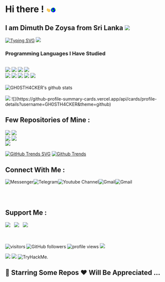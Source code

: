 # **Hi there !** <img src="https://raw.githubusercontent.com/GH0STH4CKER/GH0STH4CKER/main/Assets/Hi.gif" width="3%"><img src='https://raw.githubusercontent.com/GH0STH4CKER/GH0STH4CKER/main/Earth.gif' width="3%">

<h2>I am Dimuth De Zoysa from Sri Lanka <img src="https://em-content.zobj.net/thumbs/120/samsung/349/flag-sri-lanka_1f1f1-1f1f0.png" width="30px"> </h2>
<a href="https://git.io/typing-svg"><img src="https://readme-typing-svg.demolab.com?font=Fira+Code&weight=500&size=30&pause=1000&color=1FE437&width=435&lines=Python+Developer;WordPress+Web+Developer;Android+App+developer;Front-End+Web+Developer" alt="Typing SVG" /></a>

<img src="https://user-images.githubusercontent.com/62290930/137728791-05e95923-7e38-41e4-beea-2c43a5baa8bc.png" >

<h3>Programming Languages I Have Studied</h3></br>
<div id="langs">
<img src="https://img.shields.io/badge/Python-3776AB?style=for-the-badge&logo=python&logoColor=white" >
<img src="https://img.shields.io/badge/Flutter-02569B?style=for-the-badge&logo=flutter&logoColor=white">
<img src="https://img.shields.io/badge/Dart-0175C2?style=for-the-badge&logo=dart&logoColor=white">
<img src="https://img.shields.io/badge/VB.NET-5C2D91?style=for-the-badge&logo=.net&logoColor=white" >
<br>
<img src="https://img.shields.io/badge/HTML5-E34F26?style=for-the-badge&logo=html5&logoColor=white" >
<img src="https://img.shields.io/badge/CSS3-1572B6?style=for-the-badge&logo=css3&logoColor=white" >
<img src="https://img.shields.io/badge/C-00599C?style=for-the-badge&logo=c&logoColor=white" >
<img src="https://img.shields.io/badge/C%2B%2B-00599C?style=for-the-badge&logo=c%2B%2B&logoColor=white" >
<img src="https://img.shields.io/badge/Java-2b2e4d?style=for-the-badge&logo=java&logoColor=ff0000" >

</div>
&nbsp;
<div id="stats">
<img align="center" src="https://github-readme-stats.vercel.app/api?username=GH0STH4CKER&show_icons=true&theme=chartreuse-dark&line_height=28." width="400x" alt="GH0STH4CKER's github stats"/>
<!--img align="center" src="https://github-readme-stats.vercel.app/api/top-langs/?username=GH0STH4CKER&theme=dark&hide_langs_below=1&layout=compact" width="360px"-->
  
</div>
</br>
<img src="https://github-profile-trophy.vercel.app/?username=GH0STH4CKER&column=7">
<!--img src='https://raw.githubusercontent.com/GH0STH4CKER/GH0STH4CKER/c39ec6f0d60c496d6ba5c319d851b4763fda8cbd/profile-3d-contrib/profile-gitblock.svg#gh-light-mode-only' alt='GH0STHSTH4CKER's Commit Chart' width='60%'-->
<!--img src='https://raw.githubusercontent.com/GH0STH4CKER/GH0STH4CKER/d95ebb488be90d1ff82752f3903354ff3b767b6c/profile-3d-contrib/profile-night-view.svg#gh-dark-mode-only' alt='GH0STHSTH4CKER's Commit Chart' width='60%'-->
![](https://github-profile-summary-cards.vercel.app/api/cards/profile-details?username=GH0STH4CKER&theme=github)

<h2>Few Repositories of Mine :</h2>
<div id="two_repo">
<a href="https://github.com/GH0STH4CKER/WP_Scanner" ><img align="center" src="https://github-readme-stats.vercel.app/api/pin/?username=GH0STH4CKER&repo=WP_Scanner"></a>
<a href="https://github.com/GH0STH4CKER/QR-monkey" ><img align="center" src="https://github-readme-stats.vercel.app/api/pin/?username=GH0STH4CKER&repo=QR-monkey" ></a>
</div>
<div id="two repo">
<a href="https://github.com/GH0STH4CKER/XSSpwn" ><img align="center" src="https://github-readme-stats.vercel.app/api/pin/?username=GH0STH4CKER&repo=XSSpwn" /></a>
<a href="https://github.com/GH0STH4CKER/Lan_IP_Scanner" ><img align="center" src="https://github-readme-stats.vercel.app/api/pin/?username=GH0STH4CKER&repo=Lan_IP_Scanner" /></a>
</div>
<img src="https://github-readme-streak-stats.herokuapp.com/?user=GH0STH4CKER" width="300px">

[![GitHub Trends SVG](https://api.githubtrends.io/user/svg/GH0STH4CKER/repos?time_range=one_year&theme=classic)](https://githubtrends.io)
[![Github Trends ](https://api.githubtrends.io/user/svg/GH0STH4CKER/langs?time_range=one_year&compact=True&theme=classic)](https://githubtrends.io)
<h2>Connect With Me :</h2>
<div id="links">
<a href="https://m.me/dimuth92">
  <img align="left" alt="Messenger" src="https://img.shields.io/badge/Messenger-00B2FF?style=for-the-badge&logo=messenger&logoColor=white" />
</a> &nbsp;&nbsp;
<a href="https://t.me/Dimuth92">
  <img align="left" alt="Telegram" src="https://img.shields.io/badge/Telegram-2CA5E0?style=for-the-badge&logo=telegram&logoColor=white" />
</a> &nbsp;&nbsp;
<a href="https://www.youtube.com/c/GhostAcademy">
  <img align="left" alt="Youtube Channel" src="https://img.shields.io/badge/YouTube-FF0000?style=for-the-badge&logo=youtube&logoColor=white" />
</a> &nbsp;&nbsp;
<a href="mailto:dimuthdezoysa@gmail.com">
  <img align="left" alt="Gmail" src="https://shields.io/badge/GMAIL-d6001f?logo=gmail&logoColor=white&style=for-the-badge" />
</a>
<a href="https://ghostacademysl.blogspot.com">
  <img align="left" alt="Gmail" src="https://img.shields.io/badge/Blogger-FF5722?style=for-the-badge&logo=blogger&logoColor=white" />
</a>
</div>                                                                                                                     

&nbsp;</br></br>
<h2>Support Me :</h2>
<a href='https://www.buymeacoffee.com/dimuthdezoysa' target='_blank'><img src='https://user-images.githubusercontent.com/62290930/137678058-e9cf6bec-9f56-49d5-8699-a9a6627dcbc7.png' width='20%'></a>&nbsp;&nbsp;&nbsp;<a href='https://ko-fi.com/dimuthdezoysa' target='_blank'><img src='https://user-images.githubusercontent.com/62290930/137682716-d470ab62-7e7a-456f-89f3-5c4de63bc8a4.png' width='18%'></a>&nbsp;&nbsp;&nbsp;<a href='https://www.paypal.com/donate/?hosted_button_id=FB9KXK4TEAUJ6' target='_blank'><img src='https://img.shields.io/badge/PayPal-00457C?style=for-the-badge&logo=paypal&logoColor=white' width='18%'></a>

&nbsp;&nbsp;<br></br>
![visitors](https://visitor-badge.laobi.icu/badge?page_id=GH0STH4CKER.visitor-badge)
![GitHub followers](https://img.shields.io/github/followers/GH0STH4CKER?color=5cd6ca)
![profile views](https://komarev.com/ghpvc/?username=GH0STH4CKER&color=4dbd40&label=Profile+Views)
<a href='https://stackoverflow.com/users/3111290/ghost21blade'>
  <img src='https://aleen42.github.io/badges/src/stackoverflow.svg'>
</a></br>

<a href='https://www.credly.com/badges/022d5c57-53c2-4e7d-8b67-af4085f55c3d/public_url'><img src="https://github.com/user-attachments/assets/0a4cfc94-5c1c-43d7-adb5-f7a0f92adbb8" width="180px"></a> 
<a href='https://www.hackerrank.com/certificates/0d5039ea34d2' target="_blank"><img src='https://user-images.githubusercontent.com/62290930/163999678-058f9b09-4708-43b4-8aad-4af1dbb34c87.png' width='200px'></a>
<img src="https://tryhackme-badges.s3.amazonaws.com/Ghost.H4cker.png" alt="TryHackMe.">


 
<h2> 🌟 Starring Some Repos ❤️ Will Be Appreciated ... </h2>

